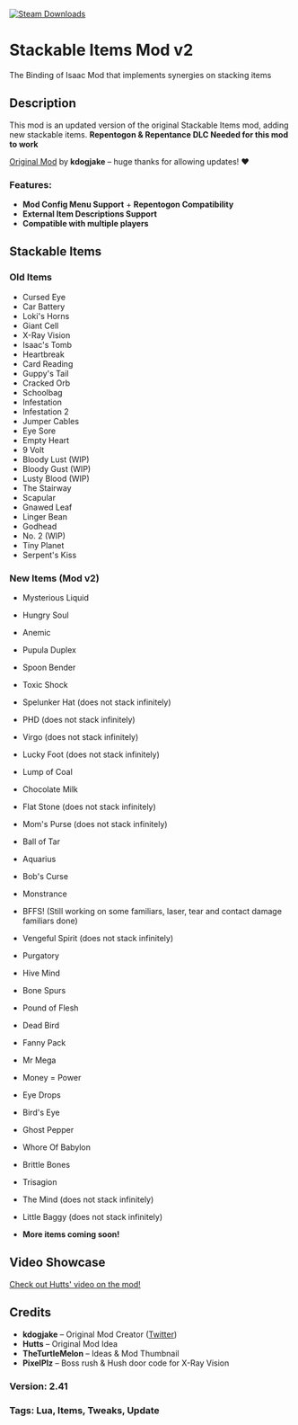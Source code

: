 [![Steam Downloads](https://img.shields.io/steam/downloads/836319872?color=blue&label=Downloads&logo=steam&logoColor=white?label=Steam%20Downloads)](https://steamcommunity.com/sharedfiles/filedetails/?id=3421182565)

# Stackable Items Mod v2
The Binding of Isaac Mod that implements synergies on stacking items

## Description
This mod is an updated version of the original Stackable Items mod, adding new stackable items.
**Repentogon & Repentance DLC Needed for this mod to work**

[Original Mod](https://steamcommunity.com/sharedfiles/filedetails/?id=3063257113) by **kdogjake** – huge thanks for allowing updates! ❤️

### Features:
- **Mod Config Menu Support** + **Repentogon Compatibility**
- **External Item Descriptions Support**
- **Compatible with multiple players**

## Stackable Items
### Old Items
- Cursed Eye
- Car Battery
- Loki's Horns
- Giant Cell
- X-Ray Vision
- Isaac's Tomb
- Heartbreak
- Card Reading
- Guppy's Tail
- Cracked Orb
- Schoolbag
- Infestation
- Infestation 2
- Jumper Cables
- Eye Sore
- Empty Heart
- 9 Volt
- Bloody Lust (WIP)
- Bloody Gust (WIP)
- Lusty Blood (WIP)
- The Stairway
- Scapular
- Gnawed Leaf
- Linger Bean
- Godhead
- No. 2 (WIP)
- Tiny Planet
- Serpent's Kiss

### New Items (Mod v2)
- Mysterious Liquid
- Hungry Soul
- Anemic
- Pupula Duplex
- Spoon Bender
- Toxic Shock
- Spelunker Hat (does not stack infinitely)
- PHD (does not stack infinitely)
- Virgo (does not stack infinitely)
- Lucky Foot (does not stack infinitely)
- Lump of Coal
- Chocolate Milk 
- Flat Stone (does not stack infinitely)
- Mom's Purse (does not stack infinitely)
- Ball of Tar
- Aquarius
- Bob's Curse
- Monstrance
- BFFS! (Still working on some familiars, laser, tear and contact damage familiars done)
- Vengeful Spirit (does not stack infinitely)
- Purgatory
- Hive Mind
- Bone Spurs
- Pound of Flesh
- Dead Bird
- Fanny Pack
- Mr Mega
- Money = Power
- Eye Drops
- Bird's Eye
- Ghost Pepper
- Whore Of Babylon
- Brittle Bones
- Trisagion
- The Mind (does not stack infinitely)
- Little Baggy (does not stack infinitely)

- **More items coming soon!**

## Video Showcase
[Check out Hutts' video on the mod!](https://youtu.be/CShMxC-pfMA?si=-DBtW0t3D2tMEWcz)

## Credits
- **kdogjake** – Original Mod Creator ([Twitter](https://twitter.com/kd0gjake))
- **Hutts** – Original Mod Idea
- **TheTurtleMelon** – Ideas & Mod Thumbnail
- **PixelPlz** – Boss rush & Hush door code for X-Ray Vision

### Version: 2.41
### Tags: Lua, Items, Tweaks, Update

